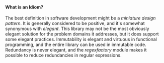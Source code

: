 #### What is an Idiom?

The best definition in software development might be a *miniature design pattern*. It is generally
considered to be positive, and it's somewhat synonymous with *elegant*. This library may
not be the most obviously elegant solution for the problem domains it addresses, but it does support
some elegant practices. Immutability is elegant and virtuous in functional programming, and the
entire library can be used in immutable code. Redundancy is never elegant, and the *regexfactory*
module makes it possible to reduce redundancies in regular expressions.

